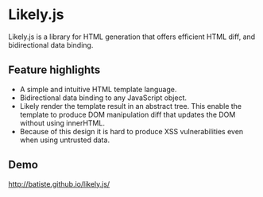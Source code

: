 
# Likely.js

Likely.js is a library for HTML generation that offers efficient HTML diff, and bidirectional data binding.

## Feature highlights

 * A simple and intuitive HTML template language.
 * Bidirectional data binding to any JavaScript object.
 * Likely render the template result in an abstract tree. This enable the template to produce DOM manipulation diff that updates the DOM without using innerHTML.
 * Because of this design it is hard to produce XSS vulnerabilities even when using untrusted data.

## Demo

http://batiste.github.io/likely.js/
